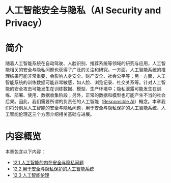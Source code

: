 <!--Copyright © Microsoft Corporation. All rights reserved.
  适用于[License](https://github.com/microsoft/AI-System/blob/main/LICENSE)版权许可-->


# 人工智能安全与隐私（AI Security and Privacy）

# 简介

随着人工智能系统在自动驾驶、人脸识别、推荐系统等领域的研究与应用，人工智能相关的安全与隐私问题也获得了广泛的关注和研究。一方面，人工智能系统的推理结果可能非常重要，会影响人身安全、财产安全、社会公平等；另一方面，人工智能系统的训练数据可能非常敏感，如人脸、浏览记录、社交关系等。针对人工智能的安全攻击可能发生在训练数据、模型、生产环境中；隐私泄露可能发生在训练、部署、使用、数据收集阶段；另外，正常的数据和模型也可能产生不当的社会后果。因此，我们需要所谓的负责任的人工智能（[Responsible AI](https://www.microsoft.com/en-us/ai/responsible-ai)）概念。本章我们将分别从人工智能的安全与隐私问题，用于安全与隐私保护的人工智能系统、人工智能伦理这三个方面介绍相关基础与进展。

# 内容概览

本章包含以下内容：

- [12.1 人工智能的内在安全与隐私问题](12.1-人工智能的内在安全与隐私问题.md)
- [12.2 用于安全与隐私保护的人工智能系统](12.2-用于安全与隐私保护的人工智能系统.md)
- [12.3 人工智能伦理](12.3-人工智能伦理.md)
